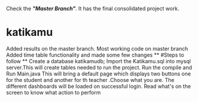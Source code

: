 
Check the **_"Master Branch"_**. It has the final consolidated project work.
# katikamu
Added results on the master branch.
Most working code on master branch 
Added time table functionality and made some few changes
**
#Steps to follow **
Create a database katikamudb;
Import the Katikamu.sql into mysql server.This will create tables needed to run the project.
Run the compile and Run Main.java
This will  bring a default page which displays two buttons one for the student and another for th teacher .Choose what you are.
The different dashboards will be loaded on successful login.
Read what's on the screen to know what action to perform
